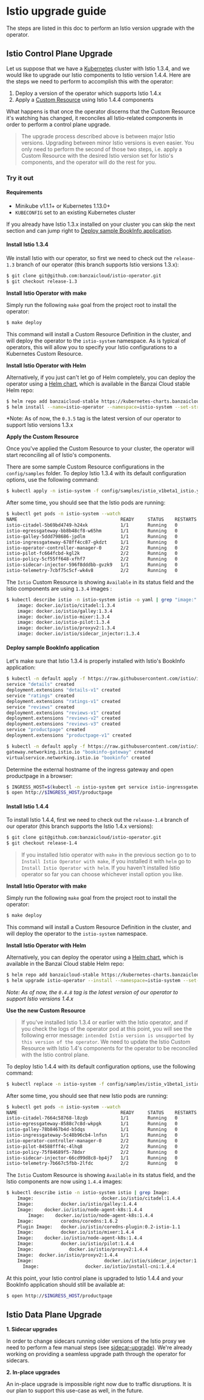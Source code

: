 # Istio upgrade guide

The steps are listed in this doc to perform an Istio version upgrade with the operator.

## Istio Control Plane Upgrade

Let us suppose that we have a [Kubernetes](https://kubernetes.io/) cluster with Istio 1.3.4, and we would like to upgrade our Istio components to Istio version 1.4.4. Here are the steps we need to perform to accomplish this with the operator:

1. Deploy a version of the operator which supports Istio 1.4.x
2. Apply a [Custom Resource](https://kubernetes.io/docs/concepts/extend-kubernetes/api-extension/custom-resources/) using Istio 1.4.4 components

What happens is that once the operator discerns that the Custom Resource it's watching has changed, it reconciles all Istio-related components in order to perform a control plane upgrade.

> The upgrade process described above is between major Istio versions. Upgrading between minor Istio versions is even easier. You only need to perform the second of those two steps, i.e. apply a Custom Resource with the desired Istio version set for Istio's components, and the operator will do the rest for you.

### Try it out

#### Requirements

- Minikube v1.1.1+ or Kubernetes 1.13.0+
- `KUBECONFIG` set to an existing Kubernetes cluster

If you already have Istio 1.3.x installed on your cluster you can skip the next section and can jump right to [Deploy sample BookInfo application](#deploy-sample-bookinfo-application).

#### Install Istio 1.3.4

We install Istio with our operator, so first we need to check out the `release-1.3` branch of our operator (this branch supports Istio versions 1.3.x):

```bash
$ git clone git@github.com:banzaicloud/istio-operator.git
$ git checkout release-1.3
```

**Install Istio Operator with make**

Simply run the following `make` goal from the project root to install the operator:

```bash
$ make deploy
```

This command will install a Custom Resource Definition in the cluster, and will deploy the operator to the `istio-system` namespace.
As is typical of operators, this will allow you to specify your Istio configurations to a Kubernetes Custom Resource.

**Install Istio Operator with Helm**

Alternatively, if you just can't let go of Helm completely, you can deploy the operator using a [Helm chart](https://github.com/banzaicloud/banzai-charts/tree/master/istio-operator), which is available in the Banzai Cloud stable Helm repo:

```bash
$ helm repo add banzaicloud-stable https://kubernetes-charts.banzaicloud.com
$ helm install --name=istio-operator --namespace=istio-system --set-string operator.image.tag=0.3.5 banzaicloud-stable/istio-operator
```

*Note: As of now, the `0.3.5` tag is the latest version of our operator to support Istio versions 1.3.x

**Apply the Custom Resource**

Once you've applied the Custom Resource to your cluster, the operator will start reconciling all of Istio's components.

There are some sample Custom Resource configurations in the `config/samples` folder. To deploy Istio 1.3.4 with its default configuration options, use the following command:

```bash
$ kubectl apply -n istio-system -f config/samples/istio_v1beta1_istio.yaml
```

After some time, you should see that the Istio pods are running:

```bash
$ kubectl get pods -n istio-system --watch
NAME                                      READY     STATUS    RESTARTS   AGE
istio-citadel-5b69bd4749-h24xk            1/1       Running   0          1m
istio-egressgateway-bb8b48cf8-w65hm       1/1       Running   0          1m
istio-galley-5ddd798686-jpdlm             1/1       Running   0          1m
istio-ingressgateway-678ff4cc87-gkdzt     1/1       Running   0          1m
istio-operator-controller-manager-0       2/2       Running   0          9m
istio-pilot-fc664fcbd-kgl2k               2/2       Running   0          1m
istio-policy-5cf55ff648-xfhf7             2/2       Running   0          1m
istio-sidecar-injector-596f8dddbb-gvzk9   1/1       Running   0          1m
istio-telemetry-7cbf75c5cf-wk4v8          2/2       Running   0          1m
```

The `Istio` Custom Resource is showing `Available` in its status field and the Istio components are using `1.3.4` images :

```bash
$ kubectl describe istio -n istio-system istio -o yaml | grep "image:"
    image: docker.io/istio/citadel:1.3.4
    image: docker.io/istio/galley:1.3.4
    image: docker.io/istio-mixer:1.3.4
    image: docker.io/istio-pilot:1.3.4
    image: docker.io/istio/proxyv2:1.3.4
    image: docker.io/istio/sidecar_injector:1.3.4
```

#### Deploy sample BookInfo application

Let's make sure that Istio 1.3.4 is properly installed with Istio's BookInfo application:

```bash
$ kubectl -n default apply -f https://raw.githubusercontent.com/istio/istio/release-1.3/samples/bookinfo/platform/kube/bookinfo.yaml
service "details" created
deployment.extensions "details-v1" created
service "ratings" created
deployment.extensions "ratings-v1" created
service "reviews" created
deployment.extensions "reviews-v1" created
deployment.extensions "reviews-v2" created
deployment.extensions "reviews-v3" created
service "productpage" created
deployment.extensions "productpage-v1" created

$ kubectl -n default apply -f https://raw.githubusercontent.com/istio/istio/release-1.3/samples/bookinfo/networking/bookinfo-gateway.yaml
gateway.networking.istio.io "bookinfo-gateway" created
virtualservice.networking.istio.io "bookinfo" created
```

Determine the external hostname of the ingress gateway and open productpage in a browser:

```bash
$ INGRESS_HOST=$(kubectl -n istio-system get service istio-ingressgateway -o jsonpath='{.status.loadBalancer.ingress[0].ip}')
$ open http://$INGRESS_HOST/productpage
```

#### Install Istio 1.4.4

To install Istio 1.4.4, first we need to check out the `release-1.4` branch of our operator (this branch supports the Istio 1.4.x versions):

```bash
$ git clone git@github.com:banzaicloud/istio-operator.git
$ git checkout release-1.4
```

> If you installed Istio operator with `make` in the previous section go to to `Install Istio Operator with make`, if you installed it with `helm` go to `Install Istio Operator with helm`. If you haven't installed Istio operator so far you can choose whichever install option you like.

**Install Istio Operator with make**

Simply run the following `make` goal from the project root to install the operator:

```bash
$ make deploy
```

This command will install a Custom Resource Definition in the cluster, and will deploy the operator to the `istio-system` namespace.

**Install Istio Operator with Helm**

Alternatively, you can deploy the operator using a [Helm chart](https://github.com/banzaicloud/banzai-charts/tree/master/istio-operator), which is available in the Banzai Cloud stable Helm repo:

```bash
$ helm repo add banzaicloud-stable https://kubernetes-charts.banzaicloud.com
$ helm upgrade istio-operator --install --namespace=istio-system --set-string operator.image.tag=0.4.8 banzaicloud-stable/istio-operator
```

*Note: As of now, the `0.4.8` tag is the latest version of our operator to support Istio versions 1.4.x*

**Use the new Custom Resource**

> If you've installed Istio 1.3.4 or earlier with the Istio operator, and if you check the logs of the operator pod at this point, you will see the following error message: `intended Istio version is unsupported by this version of the operator`. We need to update the Istio Custom Resource with Istio 1.4's components for the operator to be reconciled with the Istio control plane.

To deploy Istio 1.4.4 with its default configuration options, use the following command:

```bash
$ kubectl replace -n istio-system -f config/samples/istio_v1beta1_istio.yaml
```

After some time, you should see that new Istio pods are running:

```bash
$ kubectl get pods -n istio-system --watch
NAME                                      READY     STATUS    RESTARTS   AGE
istio-citadel-7664c58768-l8zgb            1/1       Running   0          7m
istio-egressgateway-8588c7c8d-wkpgk       1/1       Running   0          7m
istio-galley-78b8467b4d-b5dqs             1/1       Running   0          7m
istio-ingressgateway-5c48b96cb4-lnfsn     1/1       Running   0          7m
istio-operator-controller-manager-0       2/2       Running   0          16m
istio-pilot-84588fff4c-4lhq8              2/2       Running   0          7m
istio-policy-75f84689f5-78dxr             2/2       Running   0          7m
istio-sidecar-injector-66cd99d8c8-bp4j7   1/1       Running   0          7m
istio-telemetry-7b667c5fbb-2lfdc          2/2       Running   0          7m
```

The `Istio` Custom Resource is showing `Available` in its status field, and the Istio components are now using `1.4.4` images:

```bash
$ kubectl describe istio -n istio-system istio | grep Image:
    Image:                         docker.io/istio/citadel:1.4.4
    Image:          docker.io/istio/galley:1.4.4
    Image:    docker.io/istio/node-agent-k8s:1.4.4
        Image:    docker.io/istio/node-agent-k8s:1.4.4
    Image:          coredns/coredns:1.6.2
    Plugin Image:   docker.io/istio/coredns-plugin:0.2-istio-1.1
    Image:          docker.io/istio/mixer:1.4.4
    Image:    docker.io/istio/node-agent-k8s:1.4.4
    Image:          docker.io/istio/pilot:1.4.4
    Image:             docker.io/istio/proxyv2:1.4.4
    Image:  docker.io/istio/proxyv2:1.4.4
    Image:                          docker.io/istio/sidecar_injector:1.4.4
      Image:                 docker.io/istio/install-cni:1.4.4

```

At this point, your Istio control plane is upgraded to Istio 1.4.4 and your BookInfo application should still be available at:
```bash
$ open http://$INGRESS_HOST/productpage
```

## Istio Data Plane Upgrade

**1. Sidecar upgrades**

In order to change sidecars running older versions of the Istio proxy we need to perform a few manual steps (see [sidecar-upgrade](https://istio.io/docs/setup/kubernetes/upgrade/steps/#sidecar-upgrade)).
We're already working on providing a seamless upgrade path through the operator for sidecars.

**2. In-place upgrades**

An in-place upgrade is impossible right now due to traffic disruptions.
It is our plan to support this use-case as well, in the future.
